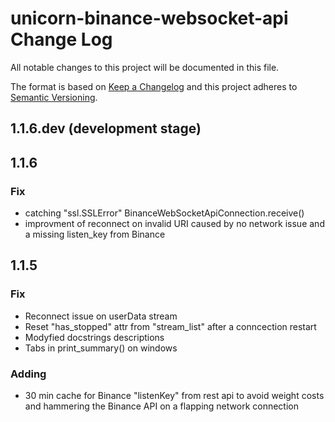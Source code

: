 # unicorn-binance-websocket-api Change Log

All notable changes to this project will be documented in this file.

The format is based on [Keep a Changelog](http://keepachangelog.com/) and this project adheres to [Semantic Versioning](http://semver.org/).

## 1.1.6.dev (development stage)

## 1.1.6
### Fix
- catching "ssl.SSLError" BinanceWebSocketApiConnection.receive()
- improvment of reconnect on invalid URI caused by no network issue and a missing listen_key from Binance

## 1.1.5
### Fix
- Reconnect issue on userData stream
- Reset "has_stopped" attr from "stream_list" after a conncection restart
- Modyfied docstrings descriptions
- Tabs in print_summary() on windows
### Adding
- 30 min cache for Binance "listenKey" from rest api to avoid weight costs and hammering the Binance API on a 
flapping network connection
